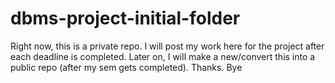 # dbms-project-initial-folder

Right now, this is a private repo.
I will post my work here for the project after each deadline is completed.
Later on, I will make a new/convert this into a public repo (after my sem gets completed).
Thanks. Bye
